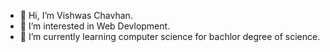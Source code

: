 - 👋 Hi, I’m Vishwas Chavhan.
- 👀 I’m interested in Web Devlopment.
- 🌱 I’m currently learning computer science for bachlor degree of science.
<!---
vichavhan777/vichavhan777 is a ✨ special ✨ repository because its `README.md` (this file) appears on your GitHub profile.
You can click the Preview link to take a look at your changes.
--->
